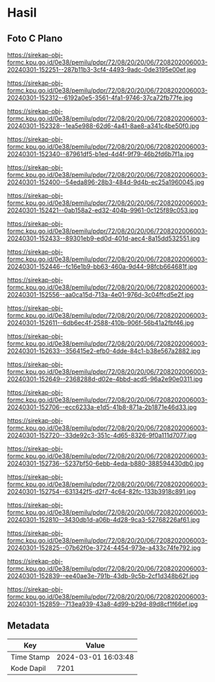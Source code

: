 # Hasil

## Foto C Plano

https://sirekap-obj-formc.kpu.go.id/0e38/pemilu/pdpr/72/08/20/20/06/7208202006003-20240301-152251--287b11b3-3cf4-4493-9adc-0de3195e00ef.jpg

https://sirekap-obj-formc.kpu.go.id/0e38/pemilu/pdpr/72/08/20/20/06/7208202006003-20240301-152312--6192a0e5-3561-4fa1-9746-37ca72fb77fe.jpg

https://sirekap-obj-formc.kpu.go.id/0e38/pemilu/pdpr/72/08/20/20/06/7208202006003-20240301-152328--1ea5e988-62d6-4a41-8ae8-a341c4be50f0.jpg

https://sirekap-obj-formc.kpu.go.id/0e38/pemilu/pdpr/72/08/20/20/06/7208202006003-20240301-152340--87961df5-b1ed-4d4f-9f79-46b2fd6b7f1a.jpg

https://sirekap-obj-formc.kpu.go.id/0e38/pemilu/pdpr/72/08/20/20/06/7208202006003-20240301-152400--54eda896-28b3-484d-9d4b-ec25a1960045.jpg

https://sirekap-obj-formc.kpu.go.id/0e38/pemilu/pdpr/72/08/20/20/06/7208202006003-20240301-152421--0ab158a2-ed32-404b-9961-0c125f89c053.jpg

https://sirekap-obj-formc.kpu.go.id/0e38/pemilu/pdpr/72/08/20/20/06/7208202006003-20240301-152433--89301eb9-ed0d-401d-aec4-8a15dd532551.jpg

https://sirekap-obj-formc.kpu.go.id/0e38/pemilu/pdpr/72/08/20/20/06/7208202006003-20240301-152446--fc16e1b9-bb63-460a-9d44-98fcb664681f.jpg

https://sirekap-obj-formc.kpu.go.id/0e38/pemilu/pdpr/72/08/20/20/06/7208202006003-20240301-152556--aa0ca15d-713a-4e01-976d-3c04ffcd5e2f.jpg

https://sirekap-obj-formc.kpu.go.id/0e38/pemilu/pdpr/72/08/20/20/06/7208202006003-20240301-152611--6db6ec4f-2588-410b-906f-56b41a2fbf46.jpg

https://sirekap-obj-formc.kpu.go.id/0e38/pemilu/pdpr/72/08/20/20/06/7208202006003-20240301-152633--356415e2-efb0-4dde-84c1-b38e567a2882.jpg

https://sirekap-obj-formc.kpu.go.id/0e38/pemilu/pdpr/72/08/20/20/06/7208202006003-20240301-152649--2368288d-d02e-4bbd-acd5-96a2e90e0311.jpg

https://sirekap-obj-formc.kpu.go.id/0e38/pemilu/pdpr/72/08/20/20/06/7208202006003-20240301-152706--ecc6233a-e1d5-41b8-871a-2b1871e46d33.jpg

https://sirekap-obj-formc.kpu.go.id/0e38/pemilu/pdpr/72/08/20/20/06/7208202006003-20240301-152720--33de92c3-351c-4d65-8326-9f0a111d7077.jpg

https://sirekap-obj-formc.kpu.go.id/0e38/pemilu/pdpr/72/08/20/20/06/7208202006003-20240301-152736--5237bf50-6ebb-4eda-b880-388594430db0.jpg

https://sirekap-obj-formc.kpu.go.id/0e38/pemilu/pdpr/72/08/20/20/06/7208202006003-20240301-152754--631342f5-d2f7-4c64-82fc-133b3918c891.jpg

https://sirekap-obj-formc.kpu.go.id/0e38/pemilu/pdpr/72/08/20/20/06/7208202006003-20240301-152810--3430db1d-a06b-4d28-9ca3-52768226af61.jpg

https://sirekap-obj-formc.kpu.go.id/0e38/pemilu/pdpr/72/08/20/20/06/7208202006003-20240301-152825--07b62f0e-3724-4454-973e-a433c74fe792.jpg

https://sirekap-obj-formc.kpu.go.id/0e38/pemilu/pdpr/72/08/20/20/06/7208202006003-20240301-152839--ee40ae3e-791b-43db-9c5b-2cf1d348b62f.jpg

https://sirekap-obj-formc.kpu.go.id/0e38/pemilu/pdpr/72/08/20/20/06/7208202006003-20240301-152859--713ea939-43a8-4d99-b29d-89d8cf1f66ef.jpg


## Metadata

| Key        | Value               |
| ---------- | ------------------- |
| Time Stamp | 2024-03-01 16:03:48 |
| Kode Dapil | 7201                |



